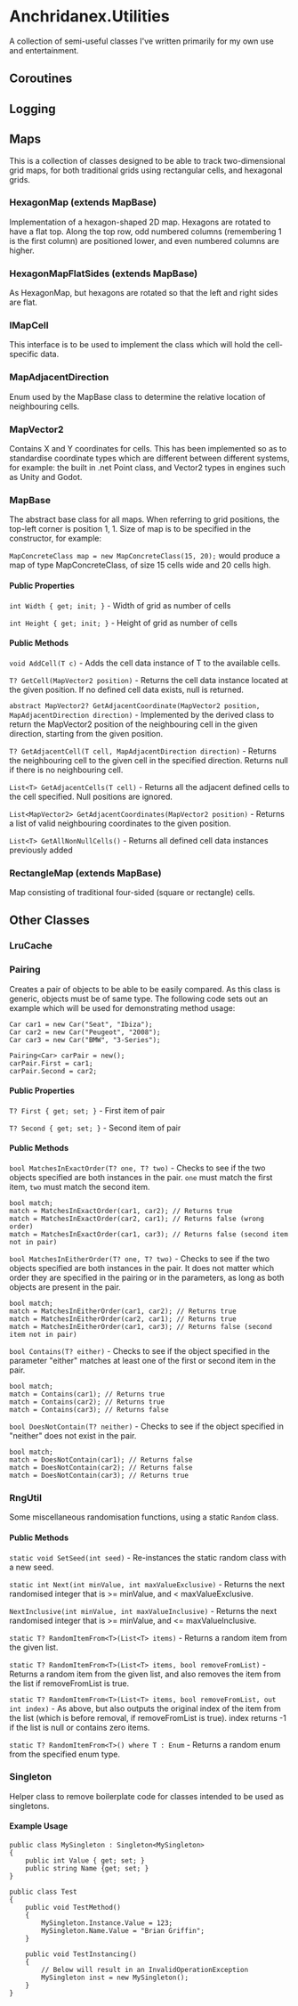 # Anchridanex.Utilities #
A collection of semi-useful classes I've written primarily for my own use and entertainment.

## Coroutines ##

## Logging ##

## Maps ##
This is a collection of classes designed to be able to track two-dimensional grid maps, for both traditional grids using rectangular cells, and hexagonal grids.

### HexagonMap (extends MapBase) ###
Implementation of a hexagon-shaped 2D map. Hexagons are rotated to have a flat top. Along the top row, odd numbered columns (remembering 1 is the first column) are positioned lower, and even numbered columns are higher.

### HexagonMapFlatSides (extends MapBase) ###
As HexagonMap, but hexagons are rotated so that the left and right sides are flat. 

### IMapCell ###
This interface is to be used to implement the class which will hold the cell-specific data. 

### MapAdjacentDirection ###
Enum used by the MapBase class to determine the relative location of neighbouring cells.

### MapVector2 ###
Contains X and Y coordinates for cells. This has been implemented so as to standardise coordinate types which are different between different systems, for example: the built in .net Point class, and Vector2 types in engines such as Unity and Godot. 

### MapBase ###
The abstract base class for all maps. When referring to grid positions, the top-left corner is position 1, 1. Size of map is to be specified in the constructor, for example:

```MapConcreteClass map = new MapConcreteClass(15, 20);```
would produce a map of type MapConcreteClass, of size 15 cells wide and 20 cells high.

#### Public Properties ####
```int Width { get; init; }``` - Width of grid as number of cells

```int Height { get; init; }``` - Height of grid as number of cells

#### Public Methods ####
```void AddCell(T c)``` - Adds the cell data instance of T to the available cells.

```T? GetCell(MapVector2 position)``` - Returns the cell data instance located at the given position. If no defined cell data exists, null is returned.

```abstract MapVector2? GetAdjacentCoordinate(MapVector2 position, MapAdjacentDirection direction)``` - Implemented by the derived class to return the MapVector2 position of the neighbouring cell in the given direction, starting from the given position.

```T? GetAdjacentCell(T cell, MapAdjacentDirection direction)``` - Returns the neighbouring cell to the given cell in the specified direction. Returns null if there is no neighbouring cell.

```List<T> GetAdjacentCells(T cell)``` - Returns all the adjacent defined cells to the cell specified. Null positions are ignored.

```List<MapVector2> GetAdjacentCoordinates(MapVector2 position)``` - Returns a list of valid neighbouring coordinates to the given position.

```List<T> GetAllNonNullCells()``` - Returns all defined cell data instances previously added

### RectangleMap (extends MapBase) ###
Map consisting of traditional four-sided (square or rectangle) cells.

## Other Classes ##
### LruCache ###

### Pairing ###
Creates a pair of objects to be able to be easily compared. As this class is generic, objects must be of same type. The following code sets out an example which will be used for demonstrating method usage:

```
Car car1 = new Car("Seat", "Ibiza");
Car car2 = new Car("Peugeot", "2008");
Car car3 = new Car("BMW", "3-Series");

Pairing<Car> carPair = new();
carPair.First = car1;
carPair.Second = car2;
```

#### Public Properties ####
```T? First { get; set; }``` - First item of pair

```T? Second { get; set; }``` - Second item of pair

#### Public Methods ####
```bool MatchesInExactOrder(T? one, T? two)``` - Checks to see if the two objects specified are both instances in the pair. ```one``` must match the first item, ```two``` must match the second item.

```
bool match;
match = MatchesInExactOrder(car1, car2); // Returns true
match = MatchesInExactOrder(car2, car1); // Returns false (wrong order)
match = MatchesInExactOrder(car1, car3); // Returns false (second item not in pair)
```

```bool MatchesInEitherOrder(T? one, T? two)``` - Checks to see if the two objects specified are both instances in the pair. It does not matter which order they are specified in the pairing or in the parameters, as long as both objects are present in the pair.

```
bool match;
match = MatchesInEitherOrder(car1, car2); // Returns true
match = MatchesInEitherOrder(car2, car1); // Returns true
match = MatchesInEitherOrder(car1, car3); // Returns false (second item not in pair)
```

```bool Contains(T? either)``` - Checks to see if the object specified in the parameter "either" matches at least one of the first or second item in the pair.
```
bool match;
match = Contains(car1); // Returns true
match = Contains(car2); // Returns true
match = Contains(car3); // Returns false
```

```bool DoesNotContain(T? neither)``` - Checks to see if the object specified in "neither" does not exist in the pair.
```
bool match;
match = DoesNotContain(car1); // Returns false
match = DoesNotContain(car2); // Returns false
match = DoesNotContain(car3); // Returns true
```

### RngUtil ###
Some miscellaneous randomisation functions, using a static ```Random``` class.

#### Public Methods ####
```static void SetSeed(int seed)``` - Re-instances the static random class with a new seed.

```static int Next(int minValue, int maxValueExclusive)``` - Returns the next randomised integer that is >= minValue, and < maxValueExclusive.

```NextInclusive(int minValue, int maxValueInclusive)``` - Returns the next randomised integer that is >= minValue, and <= maxValueInclusive.

```static T? RandomItemFrom<T>(List<T> items)``` - Returns a random item from the given list.

```static T? RandomItemFrom<T>(List<T> items, bool removeFromList)``` - Returns a random item from the given list, and also removes the item from the list if removeFromList is true.

```static T? RandomItemFrom<T>(List<T> items, bool removeFromList, out int index)``` - As above, but also outputs the original index of the item from the list (which is before removal, if removeFromList is true). index returns -1 if the list is null or contains zero items.

```static T? RandomItemFrom<T>() where T : Enum``` - Returns a random enum from the specified enum type.

### Singleton ###
Helper class to remove boilerplate code for classes intended to be used as singletons.

#### Example Usage ####
```
public class MySingleton : Singleton<MySingleton>
{
    public int Value { get; set; }
    public string Name {get; set; }
}

public class Test
{
    public void TestMethod()
    {
        MySingleton.Instance.Value = 123;
        MySingleton.Name.Value = "Brian Griffin";
    }

    public void TestInstancing()
    {
        // Below will result in an InvalidOperationException
        MySingleton inst = new MySingleton(); 
    }
}
```